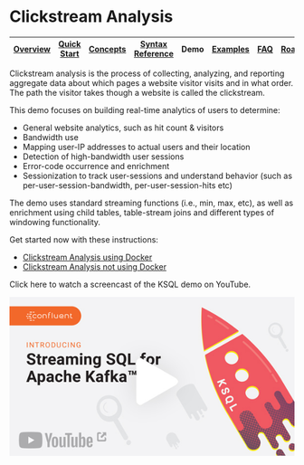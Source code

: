 # Clickstream Analysis

| [Overview](/docs#ksql-documentation) |[Quick Start](/docs/quickstart#quick-start) | [Concepts](/docs/concepts.md#concepts) | [Syntax Reference](/docs/syntax-reference.md#syntax-reference) | Demo | [Examples](/docs/examples.md#examples) | [FAQ](/docs/faq.md#frequently-asked-questions)  | [Roadmap](/docs/roadmap.md#roadmap) |
|---|----|-----|----|----|----|----|----|

Clickstream analysis is the process of collecting, analyzing, and reporting aggregate data about which pages a website visitor visits and in what order. The path the visitor takes though a website is called the clickstream.

This demo focuses on building real-time analytics of users to determine:
* General website analytics, such as hit count & visitors
* Bandwidth use
* Mapping user-IP addresses to actual users and their location
* Detection of high-bandwidth user sessions
* Error-code occurrence and enrichment
* Sessionization to track user-sessions and understand behavior (such as per-user-session-bandwidth, per-user-session-hits etc)

The demo uses standard streaming functions (i.e., min, max, etc), as well as enrichment using child tables, table-stream joins and different types of windowing functionality.

Get started now with these instructions:

- [Clickstream Analysis using Docker](/ksql-clickstream-demo/docker-clickstream.md#clickstream-analysis-using-docker)
- [Clickstream Analysis not using Docker](/ksql-clickstream-demo/non-docker-clickstream.md#clickstream-analysis)

Click here to watch a screencast of the KSQL demo on YouTube.
<p><img src="../screencast.jpg" alt="KSQL screencast" target="_blank"></p>
<!-- [![KSQL screencast](../screencast.jpg)](https://youtu.be/A45uRzJiv7I) -->
